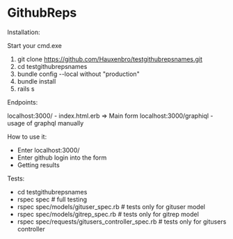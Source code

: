 # GithubReps

Installation:

Start your cmd.exe
1) git clone https://github.com/Hauxenbro/testgithubrepsnames.git
2) cd testgithubrepsnames
3) bundle config --local without "production"
4) bundle install
5) rails s

Endpoints:

localhost:3000/ - index.html.erb => Main form
localhost:3000/graphiql - usage of graphql manually

How to use it:

- Enter localhost:3000/
- Enter github login into the form
- Getting results

Tests:

- cd testgithubrepsnames
- rspec spec # full testing
- rspec spec/models/gituser_spec.rb # tests only for gituser model
- rspec spec/models/gitrep_spec.rb # tests only for gitrep model
- rspec spec/requests/gitusers_controller_spec.rb # tests only for gitusers controller

